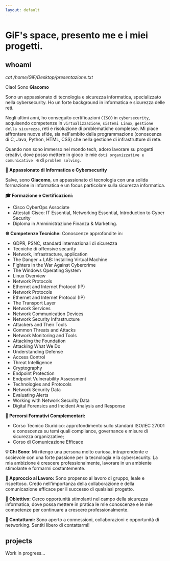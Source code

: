 ```yaml
---
layout: default
---
```


# GiF's space, presento me e i miei progetti.

## whoami

_cat /home/GiF/Desktop/presentazione.txt_

Ciao! Sono **Giacomo**

Sono un appassionato di tecnologia e sicurezza informatica, specializzato nella cybersecurity. Ho un forte background in informatica e sicurezza delle reti.

Negli ultimi anni, ho conseguito certificazioni `CISCO` in `cybersecurity`, acquisendo competenze in `virtualizzazione`, `sistemi Linux`, `gestione della sicurezza`, reti e risoluzione di problematiche complesse. Mi piace affrontare nuove sfide, sia nell'ambito della programmazione (conoscenza di C, Java, Python, HTML, CSS) che nella gestione di infrastrutture di rete.

Quando non sono immerso nel mondo tech, adoro lavorare su progetti creativi, dove posso mettere in gioco le mie `doti organizzative e comunicative ` e di `problem solving`.


**🚀 Appassionato di Informatica e Cybersecurity**

Salve, sono **Giacomo**, un appassionato di tecnologia con una solida formazione in informatica e un focus particolare sulla sicurezza informatica.

**🎓 Formazione e Certificazioni:**
- Cisco CyberOps Associate
- Attestati Cisco: IT Essential, Networking Essential, Introduction to Cyber Security
- Diploma in Amministrazione Finanza & Marketing.

**⚙️ Competenze Tecniche:**
Conoscenze approfondite in:
 - GDPR, PSNC, standard internazionali di sicurezza
- Tecniche di offensive security
- Network, infrastracture, application
- The Danger + LAB: Installing Virtual Machine
- Fighters in the War Against Cybercrime
- The Windows Operating System
- Linux Overview
- Network Protocols
- Ethernet and Internet Protocol (IP)
- Network Protocols
- Ethernet and Internet Protocol (IP)
- The Transport Layer
- Network Services
- Network Communication Devices
- Network Security Infrastructure
- Attackers and Their Tools
- Common Threats and Attacks
- Network Monitoring and Tools
- Attacking the Foundation
- Attacking What We Do
- Understanding Defense
- Access Control
- Threat Intelligence
- Cryptography
- Endpoint Protection
- Endpoint Vulnerability Assessment
- Technologies and Protocols
- Network Security Data
- Evaluating Alerts
- Working with Network Security Data
- Digital Forensics and Incident Analysis and Response


**💼 Percorsi Formativi Complementari:**
- Corso Tecnico Giuridico: approfondimento sullo standard ISO/IEC 27001 e conoscenza su temi quali compliance, governance e misure di sicurezza organizzative;
- Corso di Comunicazione Efficace

**💡 Chi Sono:**
Mi ritengo una persona molto curiosa, intraprendente e socievole con una forte passione per la tecnologia e la cybersecurity. La mia ambizione è crescere professionalmente, lavorare in un ambiente stimolante e formarmi costantemente.

**🤝 Approccio al Lavoro:**
Sono propenso al lavoro di gruppo, leale e rispettoso. Credo nell'importanza della collaborazione e della comunicazione efficace per il successo di qualsiasi progetto.

**🚀 Obiettivo:**
Cerco opportunità stimolanti nel campo della sicurezza informatica, dove possa mettere in pratica le mie conoscenze e le mie competenze per continuare a crescere professionalmente.

**📧 Contattami:**
Sono aperto a connessioni, collaborazioni e opportunità di networking.
Sentiti libero di contattarmi!

## projects

Work in progress...


